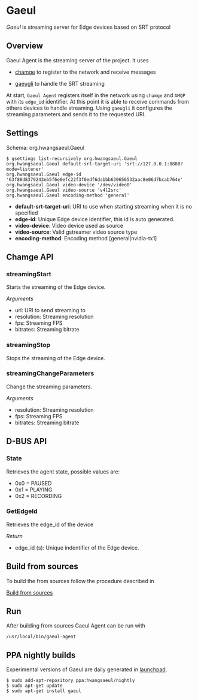 # Gaeul
*Gaeul* is streaming server for Edge devices based on SRT protocol

## Overview
Gaeul Agent is the streaming server of the project. It uses
* [chamge]([https://github.com/hwangsaeul/chamge) to register to the network and receive messages

* [gaeugli](https://github.com/hwangsaeul/gaeguli) to handle the SRT streaming

At start, `Gaeul Agent` registers itself in the network using `chamge` and `AMQP` with its `edge_id` identifier. At this point it is able to receive commands from others devices to handle streaming. Using `gaeugli` it configures the streaming parameters and sends it to the requested URI.

## Settings
Schema: org.hwangsaeul.Gaeul

```console
$ gsettings list-recursively org.hwangsaeul.Gaeul
org.hwangsaeul.Gaeul default-srt-target-uri 'srt://127.0.0.1:8888?mode=listener'
org.hwangsaeul.Gaeul edge-id '63f88d8379243eb5f6e0efc22f3f0edf6dabbb630656532aac8e06d7bcab764e'
org.hwangsaeul.Gaeul video-device '/dev/video0'
org.hwangsaeul.Gaeul video-source 'v4l2src'
org.hwangsaeul.Gaeul encoding-method 'general'
```

*   **default-srt-target-uri**: URI to use when starting streaming when it is no specified
*   **edge-id**: Unique Edge device identifier, this id is auto generated.
*   **video-device**: Video device used as source
*   **video-source**: Valid gstreamer video source type
*   **encoding-method**: Encoding method [general|nvidia-tx1]

## Chamge API
### streamingStart
Starts the streaming of the Edge device.

*Arguments*
*   url: URI to send streaming to
*   resolution: Streaming resolution
*   fps: Streaming FPS
*   bitrates: Streaming bitrate

### streamingStop
Stops the streaming of the Edge device.

### streamingChangeParameters
Change the streaming parameters.

*Arguments*
*   resolution: Streaming resolution
*   fps: Streaming FPS
*   bitrates: Streaming bitrate

## D-BUS API
### State
Retrieves the agent state, possible values are:
* 0x0 = PAUSED
* 0x1 = PLAYING
* 0x2 = RECORDING

### GetEdgeId
Retrieves the edge\_id of the device

*Return*
*   edge\_id (s): Unique indentifier of the Edge device.

## Build from sources
To build the from sources follow the procedure described in

[Build from sources](https://github.com/hwangsaeul/hwangsaeul.github.io/blob/master/build_from_sources.md)

## Run
After building from sources Gaeul Agent can be run with

```console
/usr/local/bin/gaeul-agent
```

## PPA nightly builds

Experimental versions of Gaeul are daily generated in [launchpad](https://launchpad.net/~hwangsaeul/+archive/ubuntu/nightly).

```console
$ sudo add-apt-repository ppa:hwangsaeul/nightly
$ sudo apt-get update
$ sudo apt-get install gaeul
